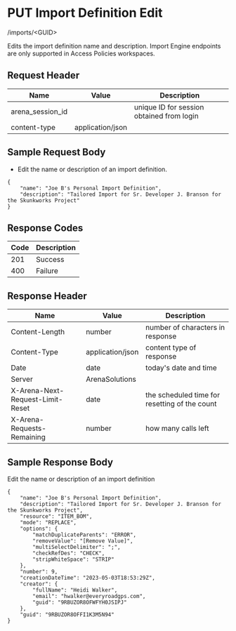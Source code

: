 # PUT Import Definition Edit
/imports/&lt;GUID&gt;

Edits the  import definition name and description. Import Engine endpoints are only supported in  Access Policies workspaces.

## Request Header

| Name  | Value  | Description  |
|  --- |  --- |  --- | 
| arena_session_id  |   | unique ID for session obtained from login  |
| content-type  | application/json  |   |

## Sample Request Body
* Edit the name or description of an import definition.

```
{
    "name": "Joe B's Personal Import Definition",
    "description": "Tailored Import for Sr. Developer J. Branson for the Skunkworks Project"
}
```
## Response Codes

| Code  | Description  |
|  --- |  --- | 
| 201  | Success  |
| 400  | Failure  |

## Response Header

| Name  | Value  | Description  |
|  --- |  --- |  --- | 
| Content-Length  | number  | number of characters in response  |
| Content-Type  | application/json  | content type of response  |
| Date  | date  | today's date and time  |
| Server  | ArenaSolutions  |   |
| X-Arena-Next-Request-Limit-Reset   | date  | the scheduled time for resetting of the count  |
| X-Arena-Requests-Remaining   | number  | how many calls left  |

## Sample Response Body
Edit the name or description of an import definition

```
{
    "name": "Joe B's Personal Import Definition",
    "description": "Tailored Import for Sr. Developer J. Branson for the Skunkworks Project",
    "resource": "ITEM_BOM",
    "mode": "REPLACE",
    "options": {
        "matchDuplicateParents": "ERROR",
        "removeValue": "[Remove Value]",
        "multiSelectDelimiter": ";",
        "checkRefDes": "CHECK",
        "stripWhiteSpace": "STRIP"
    },
    "number": 9,
    "creationDateTime": "2023-05-03T18:53:29Z",
    "creator": {
        "fullName": "Heidi Walker",
        "email": "hwalker@everyroadgps.com",
        "guid": "9RBUZOR8OFWFYH0JSIPJ"
    },
    "guid": "9RBUZOR8OFFI1K3M5N94"
}
```
